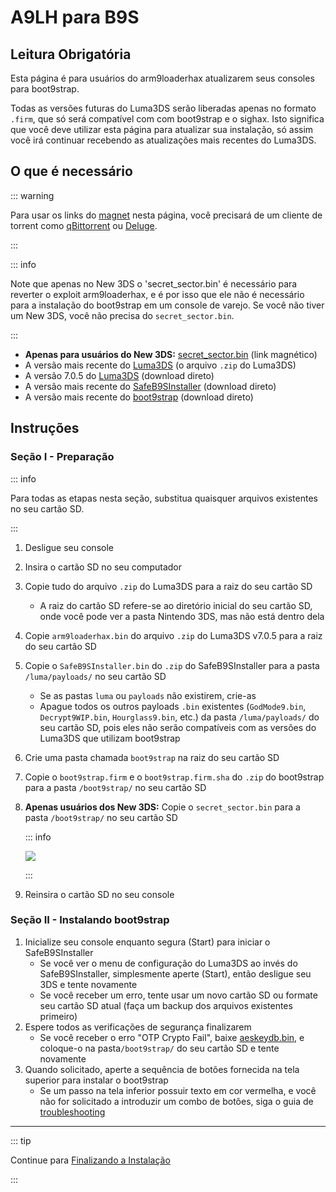 # A9LH para B9S

## Leitura Obrigatória

Esta página é para usuários do arm9loaderhax atualizarem seus consoles para boot9strap.

Todas as versões futuras do Luma3DS serão liberadas apenas no formato `.firm`, que só será compatível com com boot9strap e o sighax. Isto significa que você deve utilizar esta página para atualizar sua instalação, só assim você irá continuar recebendo as atualizações mais recentes do Luma3DS.

## O que é necessário

::: warning

Para usar os links do [magnet](https://wikipedia.org/wiki/Magnet_URI_scheme) nesta página, você precisará de um cliente de torrent como [qBittorrent](https://www.qbittorrent.org/download.php) ou [Deluge](http://dev.deluge-torrent.org/wiki/Download).

:::

::: info

Note que apenas no New 3DS o 'secret_sector.bin' é necessário para reverter o exploit arm9loaderhax, e é por isso que ele não é necessário para a instalação do boot9strap em um console de varejo. Se você não tiver um New 3DS, você não precisa do `secret_sector.bin`.

:::

- <font-awesome-icon icon="fa-solid fa-magnet"/> **Apenas para usuários do New 3DS:** [secret_sector.bin](magnet:?xt=urn:btih:15a3c97acf17d67af98ae8657cc66820cc58f655\&dn=secret_sector.bin\&tr=udp%3a%2f%2ftracker.torrent.eu.org%3a451%2fannounce\&tr=udp%3a%2f%2ftracker.lelux.fi%3a6969%2fannounce\&tr=udp%3a%2f%2ftracker.loadbt.com%3a6969%2fannounce\&tr=udp%3a%2f%2ftracker.moeking.me%3a6969%2fannounce\&tr=udp%3a%2f%2ftracker.monitorit4.me%3a6969%2fannounce\&tr=udp%3a%2f%2ftracker.ololosh.space%3a6969%2fannounce\&tr=udp%3a%2f%2ftracker.pomf.se%3a80%2fannounce\&tr=udp%3a%2f%2ftracker.srv00.com%3a6969%2fannounce\&tr=udp%3a%2f%2ftracker.theoks.net%3a6969%2fannounce\&tr=udp%3a%2f%2ftracker.tiny-vps.com%3a6969%2fannounce\&tr=udp%3a%2f%2fopen.tracker.cl%3a1337%2fannounce\&tr=udp%3a%2f%2ftracker.zerobytes.xyz%3a1337%2fannounce\&tr=udp%3a%2f%2ftracker1.bt.moack.co.kr%3a80%2fannounce\&tr=udp%3a%2f%2fvibe.sleepyinternetfun.xyz%3a1738%2fannounce\&tr=udp%3a%2f%2fwww.torrent.eu.org%3a451%2fannounce\&tr=udp%3a%2f%2ftracker.openbittorrent.com%3a6969%2fannounce\&tr=udp%3a%2f%2f9.rarbg.com%3a2810%2fannounce\&tr=udp%3a%2f%2ftracker.opentrackr.org%3a1337%2fannounce\&tr=udp%3a%2f%2fexodus.desync.com%3a6969%2fannounce\&tr=http%3a%2f%2fopenbittorrent.com%3a80%2fannounce) (link magnético)
- A versão mais recente do [Luma3DS](https://github.com/LumaTeam/Luma3DS/releases/latest) (o arquivo `.zip` do Luma3DS)
- A versão 7.0.5 do [Luma3DS](https://github.com/LumaTeam/Luma3DS/releases/download/v7.0.5/Luma3DSv7.0.5.zip) (download direto)
- A versão mais recente do [SafeB9SInstaller](https://github.com/d0k3/SafeB9SInstaller/releases/download/v0.0.7/SafeB9SInstaller-20170605-122940.zip) (download direto)
- A versão mais recente do [boot9strap](https://github.com/SciresM/boot9strap/releases/download/1.4/boot9strap-1.4.zip) (download direto)

## Instruções

### Seção I - Preparação

::: info

Para todas as etapas nesta seção, substitua quaisquer arquivos existentes no seu cartão SD.

:::

1. Desligue seu console

2. Insira o cartão SD no seu computador

3. Copie tudo do arquivo `.zip` do Luma3DS para a raiz do seu cartão SD
   - A raiz do cartão SD refere-se ao diretório inicial do seu cartão SD, onde você pode ver a pasta Nintendo 3DS, mas não está dentro dela

4. Copie `arm9loaderhax.bin` do arquivo `.zip` do Luma3DS v7.0.5 para a raiz do seu cartão SD

5. Copie o `SafeB9SInstaller.bin` do `.zip` do SafeB9SInstaller para a pasta `/luma/payloads/` no seu cartão SD
   - Se as pastas `luma` ou `payloads` não existirem, crie-as
   - Apague todos os outros payloads `.bin` existentes (`GodMode9.bin`, `Decrypt9WIP.bin`, `Hourglass9.bin`, etc.) da pasta `/luma/payloads/` do seu cartão SD, pois eles não serão compatíveis com as versões do Luma3DS que utilizam boot9strap

6. Crie uma pasta chamada `boot9strap` na raiz do seu cartão SD

7. Copie o `boot9strap.firm` e o `boot9strap.firm.sha` do `.zip` do boot9strap para a pasta `/boot9strap/` no seu cartão SD

8. **Apenas usuários dos New 3DS:** Copie o `secret_sector.bin` para a pasta `/boot9strap/` no seu cartão SD

   ::: info

   ![](/images/screenshots/a9lh-to-b9s-root-layout.png)

   :::

9. Reinsira o cartão SD no seu console

### Seção II - Instalando boot9strap

1. Inicialize seu console enquanto segura (Start) para iniciar o SafeB9SInstaller
   - Se você ver o menu de configuração do Luma3DS ao invés do SafeB9SInstaller, simplesmente aperte (Start), então desligue seu 3DS e tente novamente
   - Se você receber um erro, tente usar um novo cartão SD ou formate seu cartão SD atual (faça um backup dos arquivos existentes primeiro)
2. Espere todos as verificações de segurança finalizarem
   - Se você receber o erro "OTP Crypto Fail", baixe <font-awesome-icon icon="fa-solid fa-magnet"/> [aeskeydb.bin](magnet:?xt=urn:btih:d25dab06a7e127922d70ddaa4fe896709dc99a1e\&dn=aeskeydb.bin\&tr=udp%3a%2f%2ftracker.tiny-vps.com%3a6969%2fannounce\&tr=udp%3a%2f%2ftracker.lelux.fi%3a6969%2fannounce\&tr=udp%3a%2f%2ftracker.loadbt.com%3a6969%2fannounce\&tr=udp%3a%2f%2ftracker.moeking.me%3a6969%2fannounce\&tr=udp%3a%2f%2ftracker.monitorit4.me%3a6969%2fannounce\&tr=udp%3a%2f%2ftracker.ololosh.space%3a6969%2fannounce\&tr=udp%3a%2f%2ftracker.pomf.se%3a80%2fannounce\&tr=udp%3a%2f%2ftracker.srv00.com%3a6969%2fannounce\&tr=udp%3a%2f%2ftracker.theoks.net%3a6969%2fannounce\&tr=udp%3a%2f%2fopen.tracker.cl%3a1337%2fannounce\&tr=udp%3a%2f%2ftracker.torrent.eu.org%3a451%2fannounce\&tr=udp%3a%2f%2ftracker.zerobytes.xyz%3a1337%2fannounce\&tr=udp%3a%2f%2ftracker1.bt.moack.co.kr%3a80%2fannounce\&tr=udp%3a%2f%2fvibe.sleepyinternetfun.xyz%3a1738%2fannounce\&tr=udp%3a%2f%2fwww.torrent.eu.org%3a451%2fannounce\&tr=udp%3a%2f%2ftracker.openbittorrent.com%3a6969%2fannounce\&tr=udp%3a%2f%2f9.rarbg.com%3a2810%2fannounce\&tr=udp%3a%2f%2ftracker.opentrackr.org%3a1337%2fannounce\&tr=http%3a%2f%2fopenbittorrent.com%3a80%2fannounce\&tr=udp%3a%2f%2fexodus.desync.com%3a6969%2fannounce), e coloque-o na pasta`/boot9strap/` do seu cartão SD e tente novamente
3. Quando solicitado, aperte a sequência de botões fornecida na tela superior para instalar o boot9strap
   - Se um passo na tela inferior possuir texto em cor vermelha, e você não for solicitado a introduzir um combo de botões, siga o guia de [troubleshooting](troubleshooting-a9lh-to-b9s)

<!--@include: ./_include/configure-luma3ds.md -->

___

::: tip

Continue para [Finalizando a Instalação](finalizing-setup)

:::
